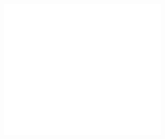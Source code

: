 <div style="background: white url('bg.jpg')">
    <div align="center">
	    <br>
	    <a href="https://github.com/DexDevLab/dexdevlab">
		    <img src="header.svg" width="800" height="400">
	    </a>
	    <br>
    </div>
</div>





<!-- <div align="center">
    <img src="./src/html.svg" width="1920" height="1080" alt="css-in-readme">
</div> -->


<!-- Version:
v4.0.0.220128 -->